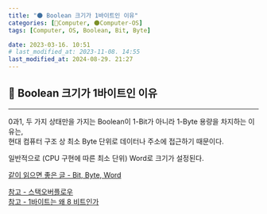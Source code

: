 ```yaml
---
title: "🌑 Boolean 크기가 1바이트인 이유"
categories: [💫Computer, 🌑Computer-OS]
tags: [Computer, OS, Boolean, Bit, Byte]

date: 2023-03-16. 10:51
# last_modified_at: 2023-11-08. 14:55
last_modified_at: 2024-08-29. 21:27
---
```


## 💫 Boolean 크기가 1바이트인 이유

---

0과1, 두 가지 상태만을 가지는 Boolean이 1-Bit가 아니라 1-Byte 용량을 차지하는 이유는,  
현대 컴퓨터 구조 상 최소 Byte 단위로 데이터나 주소에 접근하기 때문이다.  

일반적으로 (CPU 구현에 따른 최소 단위) Word로 크기가 설정된다.  

[같이 읽으면 좋은 글 - Bit, Byte, Word](/posts/Bit-Byte-Word/)  

[참고 - 스택오버플로우](https://stackoverflow.com/questions/2064550/)  
[참고 - 1바이트는 왜 8 비트인가](https://zepeh.tistory.com/313)  
